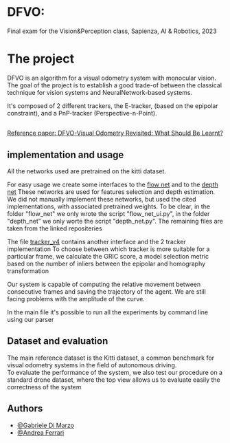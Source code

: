 
# DFVO: 
Final exam for the Vision&Perception class, Sapienza, AI & Robotics, 2023

# The project
DFVO is an algorithm for a visual odometry system with monocular vision. The goal of the project is to establish a good trade-of between the classical technique for vision systems and NeuralNetwork-based systems. 

It's composed of 2 different trackers, the E-tracker, (based on the epipolar constraint), and a PnP-tracker (Perspective-n-Point).


## 


[Reference paper: DFVO-Visual Odometry Revisited: What Should Be Learnt?](https://arxiv.org/abs/1909.09803)




## implementation and usage
All the networks used are pretrained on the kitti dataset.

For easy usage we create some interfaces to the [flow net](https://github.com/gg-Dema/DF-VisualOdometry/blob/main/flow_net_ui.py) and to the [depth net](https://github.com/gg-Dema/DF-VisualOdometry/blob/main/depth_net/depth_net.py) These networks are used for features selection and depth estimation.
We did not manually implement these networks, but used the cited implementations, with associated pretrained weights. 
To be clear, in the folder "flow_net" we only wrote the script "flow_net_ui.py", in the folder "depth_net" we only worte the script "depth_net.py". The remaining files are taken from the linked repositeries

The file [tracker_v4](https://github.com/gg-Dema/DF-VisualOdometry/blob/main/tracker_v4.py) contains another interface and the 2 tracker implementation
To choose between which tracker is more suitable for a particular frame, we calculate the GRIC score, a model selection metric based on the number of inliers between the epipolar and homography transformation

Our system is capable of computing the relative movement between consecutive frames and saving the trajectory of the agent. We are still facing problems with the amplitude of the curve.

In the main file it's possible to run all the experiments by command line using our parser
## Dataset and evaluation 
The main reference dataset is the Kitti dataset, a common benchmark for visual odometry systems in the field of autonomous driving. \
To evaluate the performance of the system, we also test our procedure on a standard drone dataset, where the top view allows us to evaluate easily the correctness of the system
## Authors

- [@Gabriele Di Marzo](https://www.github.com/gg-Dema)
- [@Andrea Ferrari](https://github.com/Andryf00)
